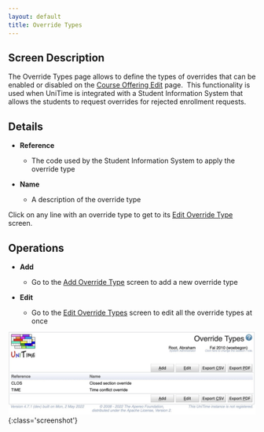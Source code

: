 ```yaml
---
layout: default
title: Override Types
---
```



## Screen Description


 The Override Types page allows to define the types of overrides that can be enabled or disabled on the [Course Offering Edit](edit-course-offering) page.  This functionality is used when UniTime is integrated with a Student Information System that allows the students to request overrides for rejected enrollment requests.

## Details

* **Reference**
	* The code used by the Student Information System to apply the override type

* **Name**
	* A description of the override type


 Click on any line with an override type to get to its [Edit Override Type](edit-override-type) screen.

## Operations

* **Add**
	* Go to the [Add Override Type](add-override-type) screen to add a new override type

* **Edit**
	* Go to the [Edit Override Types](edit-override-types) screen to edit all the override types at once


![Override Types](images/override-types-1.png){:class='screenshot'}

